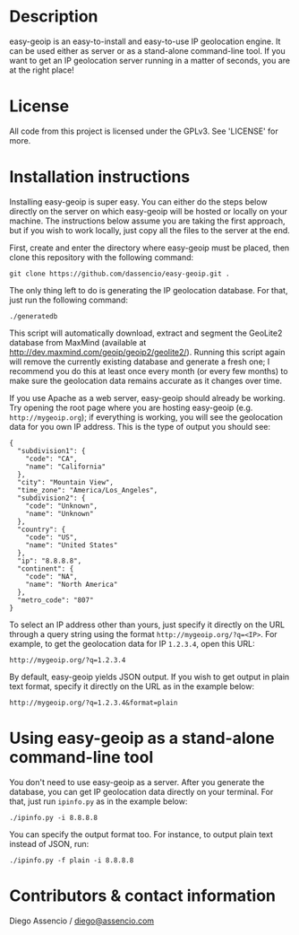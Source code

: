 Description
===========

easy-geoip is an easy-to-install and easy-to-use IP geolocation engine. It
can be used either as server or as a stand-alone command-line tool. If you want
to get an IP geolocation server running in a matter of seconds, you are at the
right place!


License
=======

All code from this project is licensed under the GPLv3. See 'LICENSE' for more.


Installation instructions
=========================

Installing easy-geoip is super easy. You can either do the steps below directly
on the server on which easy-geoip will be hosted or locally on your machine.
The instructions below assume you are taking the first approach, but if you
wish to work locally, just copy all the files to the server at the end.

First, create and enter the directory where easy-geoip must be placed, then
clone this repository with the following command:

	git clone https://github.com/dassencio/easy-geoip.git .

The only thing left to do is generating the IP geolocation database. For that,
just run the following command:

	./generatedb

This script will automatically download, extract and segment the GeoLite2
database from MaxMind (available at http://dev.maxmind.com/geoip/geoip2/geolite2/).
Running this script again will remove the currently existing database and
generate a fresh one; I recommend you do this at least once every month (or every
few months) to make sure the geolocation data remains accurate as it changes
over time.

If you use Apache as a web server, easy-geoip should already be working.
Try opening the root page where you are hosting easy-geoip (e.g.
``http://mygeoip.org``); if everything is working, you will see the
geolocation data for you own IP address. This is the type of output you
should see:

	{
	  "subdivision1": {
	    "code": "CA",
	    "name": "California"
	  },
	  "city": "Mountain View",
	  "time_zone": "America/Los_Angeles",
	  "subdivision2": {
	    "code": "Unknown",
	    "name": "Unknown"
	  },
	  "country": {
	    "code": "US",
	    "name": "United States"
	  },
	  "ip": "8.8.8.8",
	  "continent": {
	    "code": "NA",
	    "name": "North America"
	  },
	  "metro_code": "807"
	}

To select an IP address other than yours, just specify it directly on the
URL through a query string using the format ``http://mygeoip.org/?q=<IP>``.
For example, to get the geolocation data for IP ``1.2.3.4``, open this URL:

	http://mygeoip.org/?q=1.2.3.4

By default, easy-geoip yields JSON output. If you wish to get output in
plain text format, specify it directly on the URL as in the example below:

	http://mygeoip.org/?q=1.2.3.4&format=plain


Using easy-geoip as a stand-alone command-line tool
==================================================

You don't need to use easy-geoip as a server. After you generate the database,
you can get IP geolocation data directly on your terminal. For that, just run
``ipinfo.py`` as in the example below:

	./ipinfo.py -i 8.8.8.8

You can specify the output format too. For instance, to output plain text
instead of JSON, run:

	./ipinfo.py -f plain -i 8.8.8.8


Contributors & contact information
==================================

Diego Assencio / diego@assencio.com

